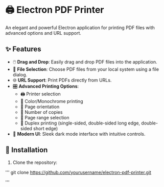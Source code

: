 # 🖨️ Electron PDF Printer

An elegant and powerful Electron application for printing PDF files with advanced options and URL support.

## ✨ Features

- 🖱️ **Drag and Drop**: Easily drag and drop PDF files into the application.
- 📂 **File Selection**: Choose PDF files from your local system using a file dialog.
- 🌐 **URL Support**: Print PDFs directly from URLs.
- 🎛️ **Advanced Printing Options**:
  - 🖨️ Printer selection
  - 🎨 Color/Monochrome printing
  - 📄 Page orientation
  - 🔢 Number of copies
  - 📑 Page range selection
  - 📘 Duplex printing (single-sided, double-sided long edge, double-sided short edge)
- 🎨 **Modern UI**: Sleek dark mode interface with intuitive controls.

## 🚀 Installation

1. Clone the repository:

  '''
  git clone https://github.com/yourusername/electron-pdf-printer.git
  
  '''
